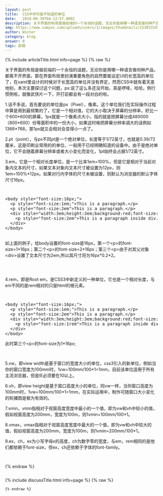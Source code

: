 ```yaml
---
layout: post
title:  CSS中你可能不知道的单位
date:   2018-06-30T04:12:57.000Z
description: 关于界面的布局是做前端的一个永恒的话题，无论你是用哪一种语言做何种产品，都离不开界面，那在界面布局里扮演重要角色的自然要属设定UI的长宽高的单位了，在xaml里...
img: https://www.samyoc.com/uploads/users/1/images/thumbnails/1530331970583.jpg
author: Winter
category: blog
answer: 0
tags: 前端
---
```

<div class="article-root">
  <div class="article">
    {% include articleTitle.html info=page %}
    {% raw %}
    <div class="article-content"><p>关于界面的布局是做前端的一个永恒的话题，无论你是用哪一种语言做何种产品，都离不开界面，那在界面布局里扮演重要角色的自然要属设定UI的长宽高的单位了，在xaml里设计的时候对于长宽高的单位并没有界定，然而CSS中就有着天差地别，本次主要探讨这个问题，ps:说了这么多还没开始，真是啰嗦，哈哈，例行惯例啦，就像武侠片一下，开打前都会有一段对白的啦。</p>

<p>1.话不多说，首先要说的单位是px（Pixel），像素。这个单位我们在实际操作过程中算是用到最频繁的了，它是一个相对值，它的大小取决于屏幕的分辨率，好比一个800*600的屏幕，1px就是一个像素点大小，指的就是把屏幕分成480000（800*600）份等面积中的一份大小，如果这时候把屏幕分辨率调大的话例如1366*768，那1px就又会相对会变得小一点了。</p>

<p>2.pt（point），与px不同pt是一个绝对单位，长度等于1/72英寸，也就是0.39/72厘米，这是印刷业常用的的单位，一般用于已经明确知道的设备中。由于是绝对单位，它不会随着屏幕分辨率或者大小变化而变化，1pt始终会占据1/72英寸。</p>

<p>3.em，它是一个相对长度单位，是一个比率1em=100%，但是它是相对于当前对象内文本的尺寸，如果文本对象内文本尺寸被设置为12px，则1em=100%*12px。如果对行内字体的尺寸未被设置，则默认为浏览器的默认字体尺寸16px。</p>

<p>&nbsp;</p>

<pre>
&lt;body style=&quot;font-size:16px;&quot;&gt;
  &lt;p style=&quot;font-size:1em;&quot;&gt;This is a paragraph.&lt;/p&gt;
  &lt;p style=&quot;font-size:2em&quot;&gt;This is a paragraph.&lt;/p&gt;
  &lt;div style=&quot;width:3em;height:3em;background:red;font-size:0.2em&quot;&gt;
    &lt;p style=&quot;font-size:2em&quot;&gt;This is a paragraph inside div.&lt;/p&gt;
  &lt;/div&gt;  
&lt;/body&gt;</pre>

<p><br />
如上面的例子，给body设置的font-size是16px，第一个&lt;p&gt;的font-size=1*16px；第二个&lt;p&gt;的font-size=2*16px；第三个&lt;p&gt;由于对其父对象&lt;div&gt;设置了文本尺寸为2em,所以其尺寸将为16px*0.2*2。</p>

<p>&nbsp;</p>

<p><img alt="" src="http://img.blog.csdn.net/20160322141137887?watermark/2/text/aHR0cDovL2Jsb2cuY3Nkbi5uZXQv/font/5a6L5L2T/fontsize/400/fill/I0JBQkFCMA==/dissolve/70/gravity/Center" style="box-sizing:border-box; margin:0px; max-width:100%" /></p>

<p>4.rem，即是Root em，是CSS3中新定义的一种单位，它也是一个相对长度，与em不同的是rem相对的只是html的根元素。</p>

<p>&nbsp;</p>

<pre>
&lt;body style=&quot;font-size:16px;&quot;&gt;
  &lt;p style=&quot;font-size:1em;&quot;&gt;This is a paragraph.&lt;/p&gt;
  &lt;p style=&quot;font-size:2em&quot;&gt;This is a paragraph.&lt;/p&gt;
  &lt;div style=&quot;width:3em;height:3em;background:red;font-size:0.2em&quot;&gt;
    &lt;p style=&quot;font-size:1rem&quot;&gt;This is a paragraph inside div.&lt;/p&gt;
  &lt;/div&gt;  
&lt;/body&gt;</pre>

<p>此时第三个&lt;p&gt;的font-size为1*16px;</p>

<p>&nbsp;</p>

<p>5.vw，即view width是基于窗口的宽度大小的单位，css3引入的新单位，例如当你的窗口宽度为100mm时，1vw=100mm/100*1=1mm，目前该单位适用于所有主流浏览器，但是IE必须要在10以上。</p>

<p>6.vh，即view height是基于窗口高度大小的单位，同vw一样，当你窗口高度为100mm时，1vw=100mm/100*1=1mm，在实际运用中，制作可随窗口大小变化的轮播图是极为有效的。</p>

<p>7.vmin，vmin指相对于视窗高度宽度中最小的一个值，即为vw和vh中较小的值，假如视窗高度为200mm，宽度为100m，则1vmin=100mm/100*1。</p>

<p>8.vmax，vmax指相对于视窗高度宽度中最大的一个值，即为vw和vh中较大的值，假如视窗高度为200mm，宽度为100m，则1vmin=200mm/100*1。</p>

<p>9.ex，ch，ex为小写字母x的高度，ch为数字零的宽度，与em，rem相同的是他们都依赖于font-size，但ex，ch还依赖于字体的font-family。</p>

<p><img alt="" src="http://img.blog.csdn.net/20160322150339534?watermark/2/text/aHR0cDovL2Jsb2cuY3Nkbi5uZXQv/font/5a6L5L2T/fontsize/400/fill/I0JBQkFCMA==/dissolve/70/gravity/Center" style="box-sizing:border-box; margin:0px; max-width:100%" /><br />
&nbsp;</p>
</div>
    {% endraw %}
  </div>
  <p style="height: 0;width:0;overflow: hidden;"> 第63篇《CSS中你可能不知道的单位》来自Winter(https://github.com/aiyld/aiyld.github.io)的站点</p>
  <div class="discuss-wrapper">
    {% include discussTitle.html info=page %}
    {% raw %}
    
    {% endraw %}
  </div>
<div>
